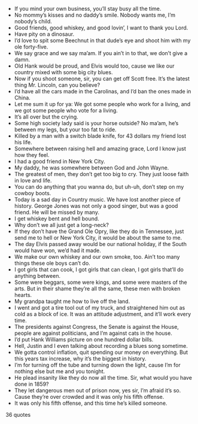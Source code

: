  - If you mind your own business, you’ll stay busy all the time.
 - No mommy’s kisses and no daddy’s smile. Nobody wants me, I’m nobody’s child.
 - Good friends, good whiskey, and good lovin’, I want to thank you Lord.
 - Have pity on a dinosaur.
 - I’d love to spit some Beechnut in that dude’s eye and shoot him with my ole forty-five.
 - We say grace and we say ma’am. If you ain’t in to that, we don’t give a damn.
 - Old Hank would be proud, and Elvis would too, cause we like our country mixed with some big city blues.
 - Now if you shoot someone, sir, you can get off Scott free. It’s the latest thing Mr. Lincoln, can you believe?
 - I’d have all the cars made in the Carolinas, and I’d ban the ones made in China.
 - Let me sum it up for ya: We got some people who work for a living, and we got some people who vote for a living.
 - It’s all over but the crying.
 - Some high society lady said is your horse outside? No ma’am, he’s between my legs, but your too fat to ride.
 - Killed by a man with a switch blade knife, for 43 dollars my friend lost his life.
 - Somewhere between raising hell and amazing grace, Lord I know just how they feel.
 - I had a good friend in New York City.
 - My daddy, he was somewhere between God and John Wayne.
 - The greatest of men, they don’t get too big to cry. They just loose faith in love and life.
 - You can do anything that you wanna do, but uh-uh, don’t step on my cowboy boots.
 - Today is a sad day in Country music. We have lost another piece of history. George Jones was not only a good singer, but was a good friend. He will be missed by many.
 - I get whiskey bent and hell bound.
 - Why don’t we all just get a long-neck?
 - If they don’t have the Grand Ole Opry, like they do in Tennessee, just send me to hell or New York City, it would be about the same to me.
 - The day Elvis passed away would be our national holiday, if the South would have won, we’d had it made.
 - We make our own whiskey and our own smoke, too. Ain’t too many things these ole boys can’t do.
 - I got girls that can cook, I got girls that can clean, I got girls that’ll do anything between.
 - Some were beggars, some were kings, and some were masters of the arts. But in their shame they’re all the same, these men with broken hearts.
 - My grandpa taught me how to live off the land.
 - I went and got a tire tool out of my truck, and straightened him out as cold as a block of ice. It was an attitude adjustment, and it’ll work every time.
 - The presidents against Congress, the Senate is against the House, people are against politicians, and I’m against cats in the house.
 - I’d put Hank Williams picture on one hundred dollar bills.
 - Hell, Justin and I even talking about recording a blues song sometime.
 - We gotta control inflation, quit spending our money on everything. But this years tax increase, why it’s the biggest in history.
 - I’m for turning off the tube and turning down the light, cause I’m for nothing else but me and you tonight.
 - He plead insanity like they do now all the time. Sir, what would you have done in 1859?
 - They let dangerous men out of prison now, yes sir, I’m afraid it’s so. Cause they’re over crowded and it was only his fifth offense.
 - It was only his fifth offense, and this time he’s killed someone.

36 quotes
